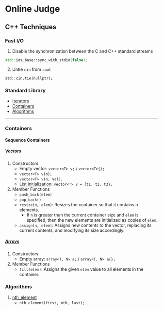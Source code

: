 # Online Judge

## C++ Techniques

### Fast I/O
1. Disable the synchronization between the C and C++ standard streams
```c++
std::ios_base::sync_with_stdio(false);
```
2. Untie `cin` from `cout`
```
std::cin.tie(nullptr);
```

### Standard Library
* [Iterators](https://en.cppreference.com/w/cpp/header/iterator)
* [Containers](https://en.cppreference.com/w/cpp/container)
* [Algorithms](https://en.cppreference.com/w/cpp/algorithm)

***

### Containers
#### Sequence Containers
##### [Vectors](https://en.cppreference.com/w/cpp/container/vector)
1. Constructors
    * Empty vector: `vector<T> v;` / `vector<T>{};`
    * `vector<T> v(n);`
    * `vector<T> v(n, val);`
    * [List initialization](https://en.cppreference.com/w/cpp/language/list_initialization): `vector<T> v = {t1, t2, t3};` 
2. Member Functions
    * `push_back(elem)`
    * `pop_back()`
    * `resize(n, elem)`: Resizes the container so that it contains n elements.
        - If `n` is greater than the current container size and `elem` is specified, then the new elements are initialized as copies of `elem`.
    * `assign(n, elem)`: Assigns new contents to the vector, replacing its current contents, and modifying its size accordingly.

##### [Arrays](https://en.cppreference.com/w/cpp/container/array)
1. Constructors
    * Empty array: `array<T, N> a;` / `array<T, N> a{};`
2. Member Functions
    * `fill(elem)`: Assigns the given `elem` value to all elements in the container.

### Algorithms
1. [nth_element](https://en.cppreference.com/w/cpp/algorithm/nth_element)
    * `nth_element(first, nth, last);`
